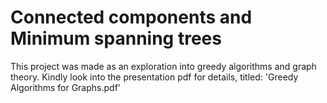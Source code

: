 # Connected components and Minimum spanning trees
This project was made as an exploration into greedy algorithms and graph theory. Kindly look into the presentation pdf for details, titled: 'Greedy Algorithms for Graphs.pdf'
